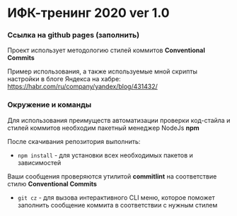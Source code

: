 # ИФК-тренинг 2020 ver 1.0

### Ссылка на github pages (заполнить)

Проект использует методологию стилей коммитов **Conventional Commits**

Пример использования, а также используемые мной скрипты настройки в блоге
Яндекса на хабре:
https://habr.com/ru/company/yandex/blog/431432/

### Окружение и команды

Для использования преимуществ автоматизации проверки код-стайла и стилей
коммитов необходим пакетный менеджер NodeJs **npm**

После скачивания репозитория выполнить:

- `npm install` - для установки всех необходимых пакетов и зависимостей

Ваши сообщения проверяются утилитой **commitlint** на соответствие стилю **Conventional Commits**

- `git cz` - для вызова интерактивного CLI меню, которое поможет заполнить сообщение
коммита в соответствии с нужным стилем
